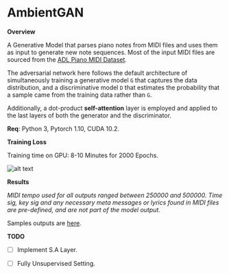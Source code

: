 # AmbientGAN


**Overview**


A Generative Model that parses piano notes from MIDI files and uses them as input to generate new note sequences.
Most of the input MIDI files are sourced from the [ADL Piano MIDI Dataset](https://github.com/lucasnfe/adl-piano-midi).

The adversarial network here follows the default architecture of simultaneously training a generative model `G`
that captures the data distribution, and a discriminative model `D` that estimates the probability that a sample came from the training data rather than `G`. 

Additionally, a dot-product **self-attention** layer is employed and applied to the last layers of both the generator and the discriminator.



**Req**: Python 3, Pytorch 1.10, CUDA 10.2.



**Training Loss**

Training time on GPU: 8-10 Minutes for 2000 Epochs.

![alt text](https://res.cloudinary.com/denphvygd/image/upload/v1646280805/ambience/loss_per_epoch2_xebbst.png)


**Results**

*MIDI tempo used for all outputs ranged between 250000 and 500000.*
*Time sig, key sig and any necessary meta messages or lyrics found in MIDI files are pre-defined, and are not part of the model output.*

Samples outputs are [here](https://ellon-m.github.io/AmbientGAN/).


**TODO**


- [ ] Implement S.A Layer.
- [ ] Fully Unsupervised Setting.





